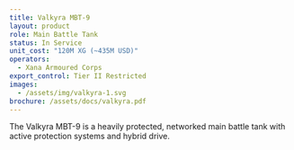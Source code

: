 ```yaml
---
title: Valkyra MBT-9
layout: product
role: Main Battle Tank
status: In Service
unit_cost: "120M XG (~435M USD)"
operators:
  - Xana Armoured Corps
export_control: Tier II Restricted
images:
  - /assets/img/valkyra-1.svg
brochure: /assets/docs/valkyra.pdf
---
```


The Valkyra MBT-9 is a heavily protected, networked main battle tank with active protection systems and hybrid drive.
